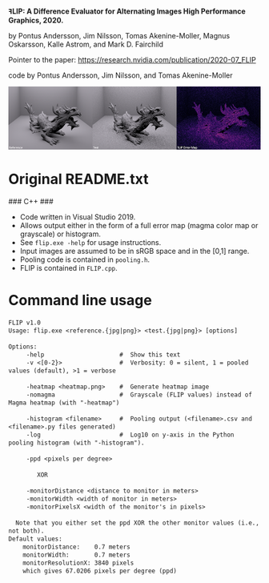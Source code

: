 **ꟻLIP: A Difference Evaluator for Alternating Images
High Performance Graphics, 2020.**

by Pontus Andersson, Jim Nilsson, Tomas Akenine-Moller, Magnus Oskarsson, Kalle Astrom, and Mark D. Fairchild

Pointer to the paper: https://research.nvidia.com/publication/2020-07_FLIP

code by Pontus Andersson, Jim Nilsson, and Tomas Akenine-Moller

![Example image](README.png)

# Original README.txt

\#\#\# C++ \#\#\#

- Code written in Visual Studio 2019.
- Allows output either in the form of a full error map (magma color map or grayscale) or histogram.
- See `flip.exe -help` for usage instructions.
- Input images are assumed to be in sRGB space and in the [0,1] range.
- Pooling code is contained in `pooling.h`.
- FLIP is contained in `FLIP.cpp`.

# Command line usage

```
FLIP v1.0
Usage: flip.exe <reference.{jpg|png}> <test.{jpg|png}> [options]

Options:
     -help                     #  Show this text
     -v <[0-2}>                #  Verbosity: 0 = silent, 1 = pooled values (default), >1 = verbose

     -heatmap <heatmap.png>    #  Generate heatmap image
     -nomagma                  #  Grayscale (FLIP values) instead of Magma heatmap (with "-heatmap")

     -histogram <filename>     #  Pooling output (<filename>.csv and <filename>.py files generated)
     -log                      #  Log10 on y-axis in the Python pooling histogram (with "-histogram").

     -ppd <pixels per degree>

        XOR

     -monitorDistance <distance to monitor in meters>
     -monitorWidth <width of monitor in meters>
     -monitorPixelsX <width of the monitor's in pixels>

  Note that you either set the ppd XOR the other monitor values (i.e., not both).
Default values:
    monitorDistance:    0.7 meters
    monitorWidth:       0.7 meters
    monitorResolutionX: 3840 pixels
    which gives 67.0206 pixels per degree (ppd)
```
